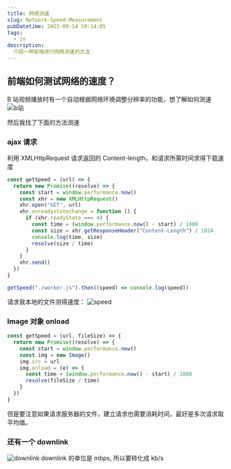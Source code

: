 ```yaml
---
title: 网络测速
slug: Network-Speed-Measurement
pubDatetime: 2021-09-14 10:14:05
tags: 
  - js
description: 
  介绍一种前端进行网络测速的方法
---
```


## 前端如何测试网络的速度？

B 站视频播放时有一个自动根据网络环境调整分辨率的功能，想了解如何测速
![b站](@assets/images/网络测速/b.png)

然后我找了下面的方法测速

### ajax 请求

利用 XMLHttpRequest 请求返回的 Content-length，和请求所需时间求得下载速度

```js
const getSpeed = (url) => {
  return new Promise((resolve) => {
    const start = window.performance.now()
    const xhr = new XMLHttpRequest()
    xhr.open("GET", url)
    xhr.onreadystatechange = function () {
      if (xhr.readyState === 4) {
        const time = (window.performance.now() - start) / 1000
        const size = xhr.getResponseHeader("Content-Length") / 1024
        console.log(time, size)
        resolve(size / time)
      }
    }
    xhr.send()
  })
}

getSpeed("./worker.js").then((speed) => console.log(speed))
```

请求我本地的文件测得速度：
![speed](@assets/images/网络测速/speed.png)

### Image 对象 onload

```js
const getSpeed = (url, fileSize) => {
  return new Promise((resolve) => {
    const start = window.performance.now()
    const img = new Image()
    img.src = url
    img.onload = (e) => {
      const time = (window.performance.now() - start) / 1000
      resolve(fileSize / time)
    }
  })
}
```

但是要注意如果请求服务器的文件，建立请求也需要消耗时间，最好是多次请求取平均值。

### 还有一个 downlink

![downlink](@assets/images/网络测速/downlink.png)
downlink 的单位是 mbps, 所以要转化成 kb/s
